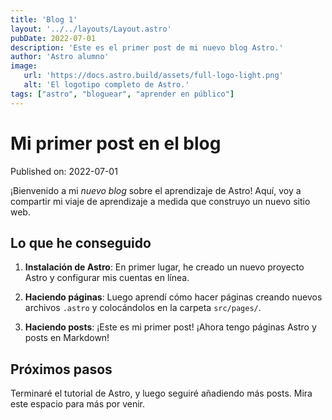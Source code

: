 ```yaml
---
title: 'Blog 1'
layout: '../../layouts/Layout.astro'
pubDate: 2022-07-01
description: 'Este es el primer post de mi nuevo blog Astro.'
author: 'Astro alumno'
image:
   url: 'https://docs.astro.build/assets/full-logo-light.png'
   alt: 'El logotipo completo de Astro.'
tags: ["astro", "bloguear", "aprender en público"]
---
```


# Mi primer post en el blog

Published on: 2022-07-01

¡Bienvenido a mi _nuevo blog_ sobre el aprendizaje de Astro! Aquí, voy a compartir mi viaje de aprendizaje a medida que construyo un nuevo sitio web.

## Lo que he conseguido

1. **Instalación de Astro**: En primer lugar, he creado un nuevo proyecto Astro y configurar mis cuentas en línea.

2. **Haciendo páginas**: Luego aprendí cómo hacer páginas creando nuevos archivos `.astro` y colocándolos en la carpeta `src/pages/`.

3. **Haciendo posts**: ¡Este es mi primer post! ¡Ahora tengo páginas Astro y posts en Markdown!

## Próximos pasos

Terminaré el tutorial de Astro, y luego seguiré añadiendo más posts. Mira este espacio para más por venir.